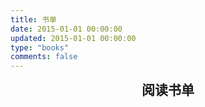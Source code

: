 ```yaml
---
title: 书单
date: 2015-01-01 00:00:00
updated: 2015-01-01 00:00:00
type: "books"
comments: false
---
```


<style>
.post-title {
  display: none !important;
}
.posts-expand {
  padding-top: 0px !important;
  height: 0px !important;
  weight: 0px !important;
}
h2 {
  padding: 0px !important;
  margin: 0px !important;
}
div.content-wrap {
  padding-top: 0px !important;
}
div.img {
  margin: 0px 5px 25px 5px;
  display: inline-block;
}
div.img img {
  border: 1px solid black !important;
  padding: 0px !important;
  margin: 0px !important;
  width: 135px;
  height: 189px; 
  display: inline;
}
div.date {
  margin: 5px 8px 0px 8px;
  padding: 3px 3px 3px 3px;
  border-radius: 3px;
  color: #fff;
}
p.author {
  border: 2px solid;
  border-radius: 5px;
  margin: 0px 5px 0px 5px;
  padding: 3px 3px 3px 3px;
}
div.name {
  width: 119px;
  height: 56px;
  margin: 0px 5px 0px 5px;
  padding: 3px 3px 3px 3px;
}
</style>

<script src="https://cdn.wilddog.com/js/client/current/wilddog.js"></script>
<script src="https://cdn.bootcss.com/jquery/1.10.2/jquery.min.js"></script>

<div style="text-align: center"><h2 id="books">阅读书单</h2><p id="books_count"></p></div>
<div id="books_read" style="text-align: center"></div>

<script type="text/javascript">
    $(document).scroll(function (){
        if ($(document).scrollTop() > '355') {
        	$('.sidebar').offset({top:$(document).scrollTop()+10});
        }else if($(document).scrollTop() <= '355') {
        	$('.sidebar').offset({top:355});
        };
    });
</script>

<script type="text/javascript">
	jQuery(window).resize(function() {$(".content-wrap").height($(".post-body").height() + 65);});

  function sort(a, b) {
    return new Date(a.date).getTime() - new Date(b.date).getTime();
  }

	$(document).ready(function() {
		$.getJSON("books.json", function(books) {
      var count = books.length;
      $("#books_count").html(count + "本");

      books.sort(sort).forEach(function(book) {
        appendContent(book);
      })
    })
  });

	function appendContent(book) {
    var year = book.date.substring(0, 4);
		var impression_url = '<a href="' + year + '#' + book.name + '"><img src="' + year + "/covers/" + book.name + '.jpg" title="跳转到读书感悟"></a>';
		var douban_url = '<a target="_blank" href="' + book.url + '" title="跳转到豆瓣读书"><div class="name">' + book.name + '</div></a>'
		var author = '<p class="author">' + book.author + '</p>'
		var date_color = '<div class="date" style="background-color: #5cb85c; border-color: #4cae4c;">' + book.date + '</div>';
		var content = '<div class="img" display="inline-block">' + impression_url + douban_url + author + date_color + '</div>' + $("#books_read").html();
		$("#books_read").html(content);
		$(".content-wrap").height($(".post-body").height() + 65);
	}
</script>
